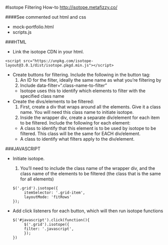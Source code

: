 #Isotope Filtering How-to
http://isotope.metafizzy.co/

####See commented out html and css
- mock-portfolio.html
- scripts.js

###HTML
* Link the isotope CDN in your html.
```
<script src="https://unpkg.com/isotope-layout@3.0.1/dist/isotope.pkgd.min.js"></script>
```
* Create buttons for filtering. Include the following in the button tag:
  1. An ID for the filter, ideally the same name as what you’re filtering by
  2. Include data-filter=“.class-name-to-filter”
    - Isotope uses this to identify which elements to filter with the specified class name
* Create the divs/elements to be filtered:
  1. First, create a div that wraps around all the elements. Give it a class name. You will need this class name to initiate isotope.
  2. Inside the wrapper div, create a separate div/element for each item to be filtered. Include the following for each element:
    - A class to identify that this element is to be used by isotope to be filtered. This class will be the same for EACH div/element.
    - A class to identify what filters apply to the div/element.

###JAVASCRIPT
* Initiate isotope.
  1. You’ll need to include the class name of the wrapper div, and the class name of the elements to be filtered (the class that is the same for all elements)
  ```
  $('.grid').isotope({
       itemSelector: '.grid-item',
       layoutMode: 'fitRows'
  });
  ```
* Add click listeners for each button, which will then run isotope functions

  ```
  $('#javascript').click(function(){
       $('.grid').isotope({
       filter: '.javascript',
       });
  })
  ```
